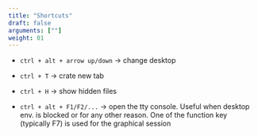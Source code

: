 ```yaml
---
title: "Shortcuts"
draft: false
arguments: [""]
weight: 01
---
```


-   `ctrl + alt + arrow up/down` → change desktop

-   `ctrl + T` → crate new tab

-   `ctrl + H` → show hidden files

-   `ctrl + alt + F1/F2/...` → open the tty console. Useful when desktop env. is blocked or for any other reason. One of the function key (typically F7) is used for the graphical session
